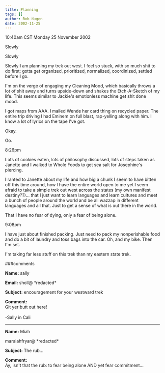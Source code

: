 ```yaml
---
title: Planning
tags: []
author: Rob Nugen
date: 2002-11-25
---
```


<p class=date>10:40am CST Monday 25 November 2002</p>

<p>Slowly</p>

<p>Slowly</p>

<p>Slowly I am planning my trek out west.  I feel so stuck, with so
much shit to do first; gotta get organized, prioritized, normalized,
coordinized, settled before I go.</p>

<p>I'm on the verge of engaging my Cleaning Mood, which basically
throws a lot of shit away and turns upside-down and shakes the
Etch-A-Sketch of my life.  This seems similar to Jackie's emotionless
machine get shit done mood.</p>

<p>I got maps from AAA.  I mailed Wende her card thing on recycled
paper.  The entire trip driving I had Eminem on full blast,
rap-yelling along with him.  I know a lot of lyrics on the tape I've
got.</p>

<p>Okay.</p>

<p>Go.</p>

<p class=date>8:26pm</p>

<p>Lots of cookies eaten, lots of philosophy discussed, lots of steps
taken as Janette and I walked to Whole Foods to get sea salt for
Josephine's piercing.</p>

<p>I ranted to Janette about my life and how big a chunk I seem to
have bitten off this time around, how I have the entire world open to
me yet I seem afraid to take a simple trek out west across the states
(my own manifest destiny??)... that I just want to learn languages and
learn cultures and meet a bunch of people around the world and be all
wazzap in different languages and all that.  Just to get a sense of
what is out there in the world.</p>

<p>That I have no fear of dying, only a fear of being alone.</p>

<p class=date>9:08pm</p>

<p>I have just about finished packing.  Just need to pack my
nonperishable food and do a bit of laundry and toss bags into the
car.  Oh, and my bike.  Then I'm set.</p>

<p>I'm taking far less stuff on this trek than my eastern state trek.</p>

###comments

<p><b>Name:</b> sally

<p><b>Email:</b> sholl@ *redacted*

<p><b>Subject:</b> encouragement for your westward trek

<p><b>Comment:</b>
<br>Git yer butt out here!<br>
<br>
-Sally in Cali

<p><hr></p>


<p><b>Name:</b> Miah

<p>maraiahfryar@ *redacted*

<p><b>Subject:</b> The rub...

<p><b>Comment:</b>
<br>Ay, isn't that the rub:  to fear being alone AND yet fear commitment...
